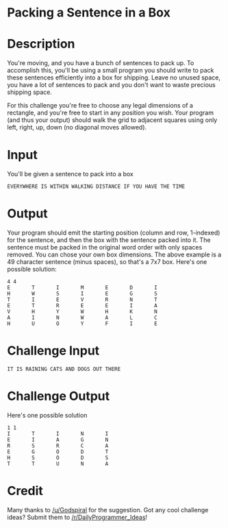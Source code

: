# Packing a Sentence in a Box
<div class="md"><h1>Description</h1>
<p>You're moving, and you have a bunch of sentences to pack up. To accomplish this, you'll be using a small program you should write to pack these sentences efficiently into a box for shipping. Leave no unused space, you have a lot of sentences to pack and you don't want to waste precious shipping space. </p>
<p>For this challenge you're free to choose any legal dimensions of a rectangle, and you're free to start in any position you wish. Your program (and thus your output) should walk the grid to adjacent squares using only left, right, up, down (no diagonal moves allowed).</p>
<h1>Input</h1>
<p>You'll be given a sentence to pack into a box</p>
<pre><code>EVERYWHERE IS WITHIN WALKING DISTANCE IF YOU HAVE THE TIME
</code></pre>
<h1>Output</h1>
<p>Your program should emit the starting position (column and row, 1-indexed) for the sentence, and then the box with the sentence packed into it. The sentence must be packed in the original word order with only spaces removed. You can chose your own box dimensions. The above example is a 49 character sentence (minus spaces), so that's a 7x7 box. Here's one possible solution:</p>
<pre><code>4 4
E       T       I       M       E       D       I
H       W       S       I       E       G       S
T       I       E       V       R       N       T
E       T       R       E       E       I       A
V       H       Y       W       H       K       N
A       I       N       W       A       L       C
H       U       O       Y       F       I       E
</code></pre>
<h1>Challenge Input</h1>
<pre><code>IT IS RAINING CATS AND DOGS OUT THERE
</code></pre>
<h1>Challenge Output</h1>
<p>Here's one possible solution</p>
<pre><code>1 1
I       T       I       N       I
E       I       A       G       N
R       S       R       C       A
E       G       O       D       T
H       S       O       D       S
T       T       U       N       A
</code></pre>
<h1>Credit</h1>
<p>Many thanks to <a href="/u/Godspiral">/u/Godspiral</a> for the suggestion.  Got any cool challenge ideas? Submit them to <a href="/r/DailyProgrammer_Ideas">/r/DailyProgrammer_Ideas</a>!</p>
</div>
